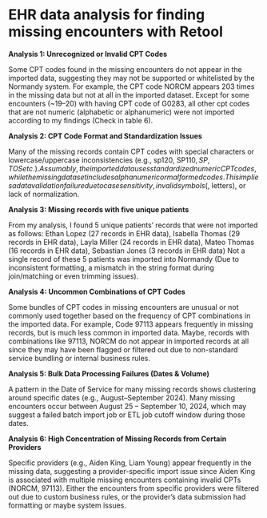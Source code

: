 # EHR data analysis for finding missing encounters with Retool


**Analysis 1: Unrecognized or Invalid CPT Codes**

Some CPT codes found in the missing encounters do not appear in the imported data, suggesting they may not be supported or whitelisted by the Normandy system. For example, the CPT code NORCM appears 203 times in the missing data but not at all in the imported dataset.
Except for some encounters (~19–20) with having CPT code of G0283, all other cpt codes that are not numeric (alphabetic or alphanumeric) were not imported according to my findings (Check in table 6).

**Analysis 2: CPT Code Format and Standardization Issues**

Many of the missing records contain CPT codes with special characters or lowercase/uppercase inconsistencies (e.g., sp120, SP$110, SP, TOS etc.). Assumably, the imported data uses standardized numeric CPT codes, while the missing dataset includes alphanumeric or malformed codes. This implies a data validation failure due to case sensitivity, invalid symbols ($, letters), or lack of normalization.

**Analysis 3: Missing records with five unique patients**

From my analysis, I found 5 unique patients’ records that were not imported as follows:
Ethan Lopez (27 records in EHR data),
Isabella Thomas (29 records in EHR data),
Layla Miller (24 records in EHR data),
Mateo Thomas (16 records in EHR data),
Sebastian Jones (3 records in EHR data)
Not a single record of these 5 patients was imported into Normandy (Due to inconsistent formatting, a mismatch in the string format during join/matching or even trimming issues).

**Analysis 4: Uncommon Combinations of CPT Codes**

Some bundles of CPT codes in missing encounters are unusual or not commonly used together based on the frequency of CPT combinations in the imported data. For example, Code 97113 appears frequently in missing records, but is much less common in imported data. Maybe, records with combinations like 97113, NORCM do not appear in imported records at all since they may have been flagged or filtered out due to non-standard service bundling or internal business rules.

**Analysis 5: Bulk Data Processing Failures (Dates & Volume)**

A pattern in the Date of Service for many missing records shows clustering around specific dates (e.g., August–September 2024). Many missing encounters occur between August 25 – September 10, 2024, which may suggest a failed batch import job or ETL job cutoff window during those dates.

**Analysis 6: High Concentration of Missing Records from Certain Providers**

Specific providers (e.g., Aiden King, Liam Young) appear frequently in the missing data, suggesting a provider-specific import issue since Aiden King is associated with multiple missing encounters containing invalid CPTs (NORCM, 97113). Either the encounters from specific providers were filtered out due to custom business rules, or the provider’s data submission had formatting or maybe system issues.
